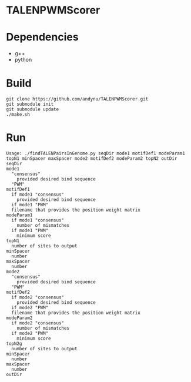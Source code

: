 TALENPWMScorer
==============

Dependencies
============
 * g++
 * python

Build
=====

    git clone https://github.com/andynu/TALENPWMScorer.git
    git submodule init
    git submodule update
    ./make.sh

Run
===

    Usage: ./findTALENPairsInGenome.py seqDir mode1 motifDef1 modeParam1 topN1 minSpacer maxSpacer mode2 motifDef2 modeParam2 topN2 outDir
    seqDir 
    mode1 
      "consensus"
        provided desired bind sequence
      "PWM"
    motifDef1 
      if mode1 "consensus"
        provided desired bind sequence
      if mode1 "PWM"
      filename that provides the position weight matrix
    modeParam1 
      if mode1 "consensus"
        number of mismatches 
      if mode1 "PWM"
        minimum score
    topN1 
      number of sites to output
    minSpacer 
      number
    maxSpacer 
      number
    mode2
      "consensus"
        provided desired bind sequence
      "PWM"
    motifDef2
      if mode2 "consensus"
        provided desired bind sequence
      if mode2 "PWM"
      filename that provides the position weight matrix
    modeParam2 
      if mode2 "consensus"
        number of mismatches 
      if mode2 "PWM"
        minimum score
    topN2g 
      number of sites to output
    minSpacer 
      number
    maxSpacer 
      number
    outDir
